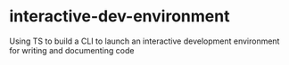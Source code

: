 # interactive-dev-environment
Using TS to build a CLI to launch an interactive development environment for writing and documenting code
